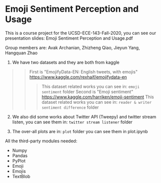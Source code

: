 # Emoji Sentiment Perception and Usage
This is a course project for the UCSD-ECE-143-Fall-2020, you can see our presentation slides: Emoji Sentiment Perception and Usage.pdf

Group members are: Avak Archanian, Zhizheng Qiao, Jieyun Yang, Hangquan Zhao

1. We have two datasets and they are both from kaggle

>>First is "EmojifyData-EN: English tweets, with emojis" https://www.kaggle.com/rexhaif/emojifydata-en 
>>>This dataset related works you can see in: `emoji sentiment` folder
>>Second is "Emoji sentiment" https://www.kaggle.com/harriken/emoji-sentiment
>>>This dataset related works you can see in: `reader & writer sentiment difference` folder

2. We also did some works about Twitter API (Tweepy) and twitter stream listen, you can see them in: `twitter stream listener` folder

3. The over-all plots are in: `plot` folder  you can see them in plot.ipynb

All the third-party modules needed:
- Numpy
- Pandas
- PyPlot 
- Emoji
- Emojis
- TextBlob




